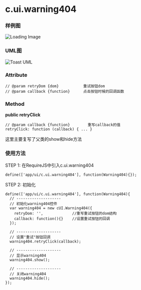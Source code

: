 # c.ui.warning404

### 样例图
![Loading Image](../raw/H5V2.2S6/doc/img/example.warning404.png)

### UML图
![Toast UML](../raw/H5V2.2S6/doc/img/c.ui.warning404.png)

### Attribute

    // @param retryDom {dom}           重试按钮dom
    // @param callback {function}      点击按钮时候的回调函数

### Method

**public retryClick**

    // @param callback {function}        重写callback的值
    retryClick: function (callback) { ... }

这里主要复写了父类的show和hide方法


### 使用方法

STEP 1: 在RequireJS中引入c.ui.warning404

    define(['app/ui/c.ui.warning404'], function(Warning404){});

STEP 2: 初始化

    define(['app/ui/c.ui.warning404'], function(Warning404){
      // --------------------
      // 初始化warning404控件
      var warning404 = new cUI.Warning404({
        retryDom: '',             //重写重试按钮的dom结构
        callback: function(){}    //设置重试按钮的回调
      });

      // --------------------
      // 设置"重试"按钮回调
      warning404.retryClick(callback);

      // --------------------
      // 显示warning404
      warning404.show();

      // --------------------
      // 关闭warning404
      warning404.hide();
    });